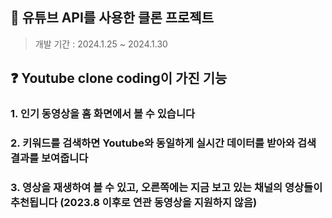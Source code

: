 ## 🥽 유튜브 API를 사용한 클론 프로젝트

> 개발 기간 : 2024.1.25 ~ 2024.1.30

## ❓ Youtube clone coding이 가진 기능

### 1. 인기 동영상을 홈 화면에서 볼 수 있습니다

### 2. 키워드를 검색하면 Youtube와 동일하게 실시간 데이터를 받아와 검색 결과를 보여줍니다

### 3. 영상을 재생하여 볼 수 있고, 오른쪽에는 지금 보고 있는 채널의 영상들이 추천됩니다 (2023.8 이후로 연관 동영상을 지원하지 않음)

